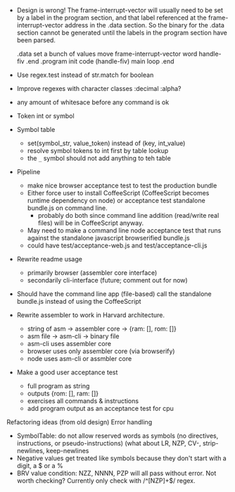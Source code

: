 - Design is wrong!  The frame-interrupt-vector will usually need to be set by a label in the program section, and that label referenced at the frame-interrupt-vector address in the .data section.  So the binary for the .data section cannot be generated until the labels in the program section have been parsed.


    .data
        set a bunch of values
        move frame-interrupt-vector
        word handle-fiv
    .end
    .program
        init code
    (handle-fiv)
        main loop
    .end

- Use regex.test instead of str.match for boolean
- Improve regexes with character classes :decimal :alpha?
- any amount of whitesace before any command is ok
- Token
  int or symbol
- Symbol table
  - set(symbol\_str, value\_token) instead of (key, int\_value)
  - resolve symbol tokens to int first by table lookup
  - the `_` symbol should not add anything to teh table
- Pipeline
  - make nice browser acceptance test to test the production bundle
  - Either force user to install CoffeeScript (CoffeeScript becomes runtime
    dependency on node) or acceptance test standalone bundle.js on command
    line.
    - probably do both since command line addition (read/write real files)
      will be in CoffeeScript anyway.
  - May need to make a command line node acceptance test that runs against
    the standalone javascript browserified bundle.js
  - could have test/acceptance-web.js and test/acceptance-cli.js
- Rewrite readme usage
    - primarily browser (assembler core interface)
    - secondarily cli-interface (future; comment out for now)
- Should have the command line app (file-based) call the standalone bundle.js
  instead of using the CoffeeScript
- Rewrite assembler to work in Harvard architecture.
    - string of asm -> assembler core -> {ram: [], rom: []}
    - asm file -> asm-cli -> binary file
    - asm-cli uses assembler core
    - browser uses only assembler core (via browserify)
    - node uses asm-cli or assmbler core
- Make a good user acceptance test
  - full program as string
  - outputs {rom: [], ram: []}
  - exercises all commands & instructions
  - add program output as an acceptance test for cpu


Refactoring ideas (from old design)
Error handling

- SymbolTable:  do not allow reserved words as symbols
  (no directives, instructions, or pseudo-instructions)
  (what about LR, NZP, CV-, strip-newlines, keep-newlines
- Negative values get treated like symbols because they don't start
  with a digit, a $ or a %
- BRV value condition:  NZZ, NNNN, PZP will all pass without error.
  Not worth checking?  Currently only check with /^[NZP]+$/ regex.
